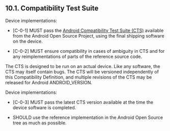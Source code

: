 ## 10.1\. Compatibility Test Suite

Device implementations:

*    [C-0-1] MUST pass the [Android Compatibility Test Suite (CTS)](http://source.android.com/compatibility/index.html)
available from the Android Open Source Project, using the final shipping
software on the device.

*    [C-0-2] MUST ensure compatibility in cases of ambiguity in CTS and for any
reimplementations of parts of the reference source code.

The CTS is designed to be run on an actual device. Like any software, the CTS
may itself contain bugs. The CTS will be versioned independently of this
Compatibility Definition, and multiple revisions of the CTS may be released for
Android ANDROID_VERSION.

Device implementations:

*    [C-0-3] MUST pass the latest CTS version available at the time the device
software is completed.

*    SHOULD use the reference implementation in the Android Open Source tree
as much as possible.